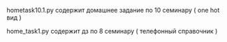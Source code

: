 hometask10.1.py содержит домашнее задание по 10 семинару ( one hot вид )  


home_task1.py содержит дз по 8 семинару ( телефонный справочник )
